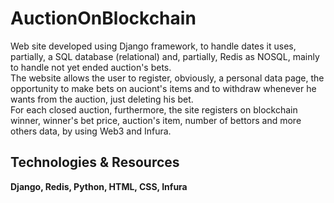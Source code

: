 # AuctionOnBlockchain

Web site developed using Django framework, to handle dates it uses, partially, a SQL database (relational) and, partially, Redis as NOSQL, mainly to handle not yet ended auction's bets.<br>
The website allows the user to register, obviously, a personal data page, the opportunity to make bets on auciont's items and to withdraw whenever he wants from the auction, just deleting his bet.<br>
For each closed auction, furthermore, the site registers on blockchain winner, winner's bet price, auction's item, number of bettors and more others data, by using Web3 and Infura.

<h2>Technologies & Resources</h2>
<strong>Django, Redis, Python, HTML, CSS, Infura</strong>

